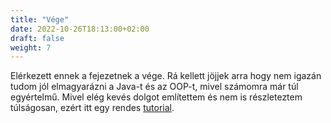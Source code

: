 ```yaml
---
title: "Vége"
date: 2022-10-26T18:13:00+02:00
draft: false
weight: 7
---
```


Elérkezett ennek a fejezetnek a vége. Rá kellett jöjjek arra hogy nem igazán tudom jól elmagyarázni a Java-t és az OOP-t, mivel számomra már túl egyértelmű. Mivel elég kevés dolgot említettem és nem is részleteztem túlságosan, ezért itt egy rendes [tutorial](https://www.youtube.com/watch?v=xk4_1vDrzzo).
